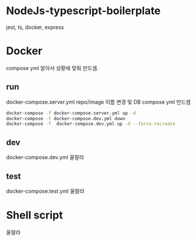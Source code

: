 # NodeJs-typescript-boilerplate
jest, ts, docker, express

# Docker
compose yml 알아서 상황에 맞춰 만드셈.

## run 
docker-compose.server.yml
repo/image 이름 변경 및 DB compose yml 만드셈

```bash
docker-compose -f docker-compose.server.yml up -d
docker-compose -f docker-compose.dev.yml down
docker-compose -f  docker-compose.dev.yml up -d --force-recreate
```

## dev
docker-compose.dev.yml
울랄라

## test
docker-compose.test.yml 
울랄라

# Shell script
울랄라


